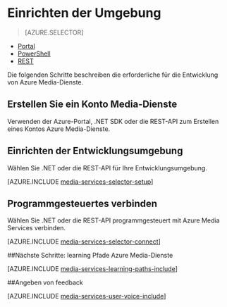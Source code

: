 <properties
    pageTitle="Einrichten Ihrer Umgebung | Microsoft Azure"
    description="Richten Sie Ihre Umgebung für die Entwicklung von Azure Media-Dienste."
    services="media-services"
    documentationCenter=""
    authors="Juliako"
    manager="erikre"
    editor=""/>

<tags
    ms.service="media-services"
    ms.workload="media"
    ms.tgt_pltfrm="na"
    ms.devlang="na"
    ms.topic="get-started-article"
    ms.date="10/12/2016"
    ms.author="juliako"/>

# <a name="set-up-your-environment"></a>Einrichten der Umgebung

> [AZURE.SELECTOR]
- [Portal](media-services-portal-create-account.md)
- [PowerShell](media-services-manage-with-powershell.md)
- [REST](https://msdn.microsoft.com/library/azure/dn167014.aspx)
<a id="create_account"></a>

Die folgenden Schritte beschreiben die erforderliche für die Entwicklung von Azure Media-Dienste.

## <a name="create-a-media-services-account"></a>Erstellen Sie ein Konto Media-Dienste

Verwenden der Azure-Portal, .NET SDK oder die REST-API zum Erstellen eines Kontos Azure Media-Dienste.

<a id="setup_dev_env"></a>
## <a name="set-up-the-development-environment"></a>Einrichten der Entwicklungsumgebung  

Wählen Sie .NET oder die REST-API für Ihre Entwicklungsumgebung.

[AZURE.INCLUDE [media-services-selector-setup](../../includes/media-services-selector-setup.md)]

<a id="connect"></a>
## <a name="connect-programmatically"></a>Programmgesteuertes verbinden

Wählen Sie .NET oder die REST-API programmgesteuert mit Azure Media Services verbinden.

[AZURE.INCLUDE [media-services-selector-connect](../../includes/media-services-selector-connect.md)]


##<a name="next-steps-azure-media-services-learning-paths"></a>Nächste Schritte: learning Pfade Azure Media-Dienste

[AZURE.INCLUDE [media-services-learning-paths-include](../../includes/media-services-learning-paths-include.md)]

##<a name="provide-feedback"></a>Angeben von feedback

[AZURE.INCLUDE [media-services-user-voice-include](../../includes/media-services-user-voice-include.md)]

